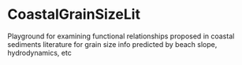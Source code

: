 # CoastalGrainSizeLit
Playground for examining functional relationships proposed in coastal sediments literature for grain size info predicted by beach slope, hydrodynamics, etc
